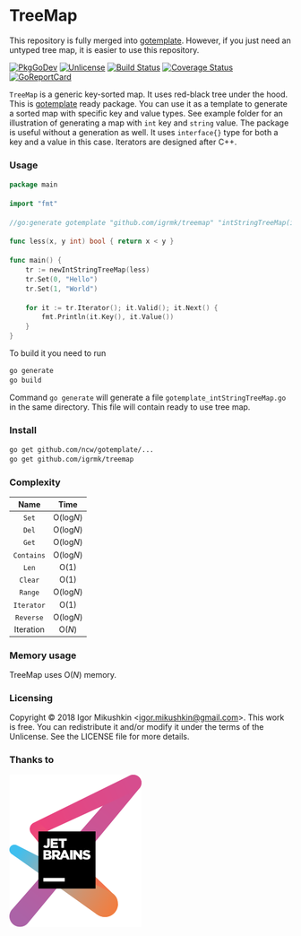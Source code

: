 TreeMap
=======

This repository is fully merged into [gotemplate](https://github.com/ncw/gotemplate).
However, if you just need an untyped tree map, it is easier to use this repository.

[![PkgGoDev](https://pkg.go.dev/badge/github.com/igrmk/treemap)](https://pkg.go.dev/github.com/igrmk/treemap)
[![Unlicense](https://img.shields.io/badge/license-Unlicense-brightgreen.svg)](http://unlicense.org/)
[![Build Status](https://travis-ci.org/igrmk/treemap.svg?branch=master)](https://travis-ci.org/igrmk/treemap)
[![Coverage Status](https://coveralls.io/repos/igrmk/treemap/badge.svg?branch=master)](https://coveralls.io/r/igrmk/treemap?branch=master)
[![GoReportCard](http://goreportcard.com/badge/igrmk/treemap)](http://goreportcard.com/report/igrmk/treemap)

`TreeMap` is a generic key-sorted map. It uses red-black tree under the hood.
This is [gotemplate](https://github.com/ncw/gotemplate) ready package.
You can use it as a template to generate a sorted map with specific key and value types.
See example folder for an illustration of generating a map with `int` key and `string` value.
The package is useful without a generation as well.
It uses `interface{}` type for both a key and a value in this case.
Iterators are designed after C++.

### Usage

```go
package main

import "fmt"

//go:generate gotemplate "github.com/igrmk/treemap" "intStringTreeMap(int, string)"

func less(x, y int) bool { return x < y }

func main() {
	tr := newIntStringTreeMap(less)
	tr.Set(0, "Hello")
	tr.Set(1, "World")

	for it := tr.Iterator(); it.Valid(); it.Next() {
		fmt.Println(it.Key(), it.Value())
	}
}
```

To build it you need to run

```bash
go generate
go build
```

Command `go generate` will generate a file `gotemplate_intStringTreeMap.go` in the same directory.
This file will contain ready to use tree map.

### Install

```bash
go get github.com/ncw/gotemplate/...
go get github.com/igrmk/treemap
```

### Complexity

| Name       | Time      |
|:----------:|:---------:|
| `Set`      | O(log*N*) |
| `Del`      | O(log*N*) |
| `Get`      | O(log*N*) |
| `Contains` | O(log*N*) |
| `Len`      | O(1)      |
| `Clear`    | O(1)      |
| `Range`    | O(log*N*) |
| `Iterator` | O(1)      |
| `Reverse`  | O(log*N*) |
| Iteration  | O(*N*)    |

### Memory usage

TreeMap uses O(*N*) memory.

### Licensing

Copyright &copy; 2018 Igor Mikushkin &lt;igor.mikushkin@gmail.com&gt;.
This work is free. You can redistribute it and/or modify it under the
terms of the Unlicense. See the LICENSE file for more details.

### Thanks to

[![JetBrains](svg/jetbrains.svg)](https://www.jetbrains.com/?from=treemap)

